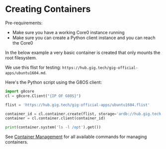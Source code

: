 # Creating Containers

Pre-requirements:

- Make sure you have a working Core0 instance running
- Make sure you can create a Python client instance and you can reach the Core0

In the below example a very basic container is created that only mounts the root filesystem.

We use this flist for testing: `https://hub.gig.tech/gig-official-apps/ubuntu1604.md`.

Here's the Python script using the G8OS client:

```python
import g8core
cl = g8core.Client("{IP OF G8OS}")

flist = 'https://hub.gig.tech/gig-official-apps/ubuntu1604.flist'

container_id = cl.container.create(flist, storage='ardb://hub.gig.tech:16379')
container = cl.container.client(container_id)

print(container.system('ls -l /opt').get())
```

See [Container Management](../interacting/commands/container/container.md) for all available commands for managing containers.
